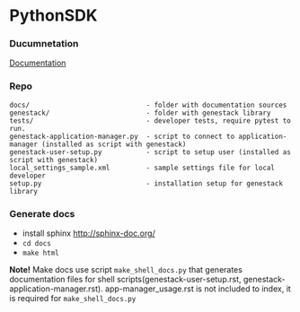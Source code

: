 # PythonSDK

### Ducumnetation

   [Documentation](https://internal-dev.genestack.com/developers/index.html)

### Repo

  ```
  docs/                             - folder with documentation sources
  genestack/                        - folder with genestack library
  tests/                            - developer tests, require pytest to run.
  genestack-application-manager.py  - script to connect to application-manager (installed as script with genestack)
  genestack-user-setup.py           - script to setup user (installed as script with genestack)
  local_settings_sample.xml         - sample settings file for local developer
  setup.py                          - installation setup for genestack library
  ```


### Generate docs

 - install sphinx http://sphinx-doc.org/
 - `cd docs`
 - `make html`

 **Note!** Make docs use script `make_shell_docs.py` that generates documentation files for shell scripts(genestack-user-setup.rst, genestack-application-manager.rst). 
 app-manager_usage.rst is not included to index, it is required for `make_shell_docs.py`
